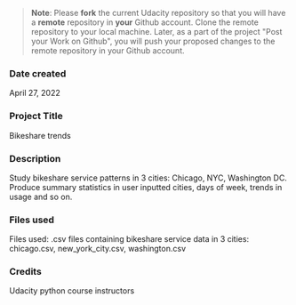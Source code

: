 >**Note**: Please **fork** the current Udacity repository so that you will have a **remote** repository in **your** Github account. Clone the remote repository to your local machine. Later, as a part of the project "Post your Work on Github", you will push your proposed changes to the remote repository in your Github account.

### Date created
April 27, 2022

### Project Title
Bikeshare trends

### Description
Study bikeshare service patterns in 3 cities: Chicago, NYC, Washington DC. Produce summary statistics in user inputted cities, days of week, trends in usage and so on.

### Files used
Files used: .csv files containing bikeshare service data in 3 cities: chicago.csv, new_york_city.csv, washington.csv

### Credits
Udacity python course instructors

